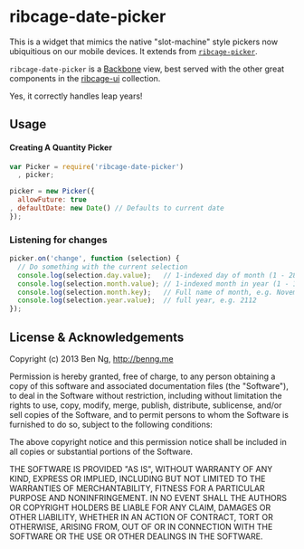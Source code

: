ribcage-date-picker
==============

This is a widget that mimics the native "slot-machine" style pickers now ubiquitious on our mobile devices. It extends from [`ribcage-picker`](http://npmjs.org/package/ribcage-picker).

`ribcage-date-picker` is a [Backbone](http://backbonejs.org/) view, best served with the other great components in the [ribcage-ui](https://github.com/Techwraith/ribcage-ui) collection.

Yes, it correctly handles leap years!

Usage
-----

#### Creating A Quantity Picker

```js
var Picker = require('ribcage-date-picker')
  , picker;

picker = new Picker({
  allowFuture: true
, defaultDate: new Date() // Defaults to current date
});
```

### Listening for changes
```js
picker.on('change', function (selection) {
  // Do something with the current selection
  console.log(selection.day.value);   // 1-indexed day of month (1 - 28/29/30/31)
  console.log(selection.month.value); // 1-indexed month in year (1 - 12)
  console.log(selection.month.key);   // Full name of month, e.g. November
  console.log(selection.year.value);  // full year, e.g. 2112
});
```

License & Acknowledgements
--------------------------

Copyright (c) 2013 Ben Ng, http://benng.me

Permission is hereby granted, free of charge, to any person
obtaining a copy of this software and associated documentation
files (the "Software"), to deal in the Software without
restriction, including without limitation the rights to use,
copy, modify, merge, publish, distribute, sublicense, and/or sell
copies of the Software, and to permit persons to whom the
Software is furnished to do so, subject to the following
conditions:

The above copyright notice and this permission notice shall be
included in all copies or substantial portions of the Software.

THE SOFTWARE IS PROVIDED "AS IS", WITHOUT WARRANTY OF ANY KIND,
EXPRESS OR IMPLIED, INCLUDING BUT NOT LIMITED TO THE WARRANTIES
OF MERCHANTABILITY, FITNESS FOR A PARTICULAR PURPOSE AND
NONINFRINGEMENT. IN NO EVENT SHALL THE AUTHORS OR COPYRIGHT
HOLDERS BE LIABLE FOR ANY CLAIM, DAMAGES OR OTHER LIABILITY,
WHETHER IN AN ACTION OF CONTRACT, TORT OR OTHERWISE, ARISING
FROM, OUT OF OR IN CONNECTION WITH THE SOFTWARE OR THE USE OR
OTHER DEALINGS IN THE SOFTWARE.
